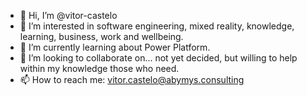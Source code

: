 - 👋 Hi, I’m @vitor-castelo
- 👀 I’m interested in software engineering, mixed reality, knowledge, learning, business, work and wellbeing.
- 🌱 I’m currently learning about Power Platform.
- 💞️ I’m looking to collaborate on... not yet decided, but willing to help within my knowledge those who need.
- 📫 How to reach me: vitor.castelo@abymys.consulting

<!---
vitor-castelo/vitor-castelo is a ✨ special ✨ repository because its `README.md` (this file) appears on your GitHub profile.
You can click the Preview link to take a look at your changes.
--->
